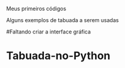 Meus primeiros códigos 

Alguns exemplos de tabuada a serem usadas

#Faltando criar a interface gráfica


# Tabuada-no-Python
